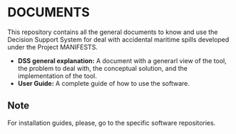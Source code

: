 # DOCUMENTS

This repository contains all the general documents to know and use the Decision Support System for deal with accidental maritime spills developed under the Project MANIFESTS.

* **DSS general explanation:** A document with a generarl view of the tool, the problem to deal with, the conceptual solution, and the implementation of the tool.
* **User Guide:**  A complete guide of how to use the software.  

## Note

For installation guides, please, go to the specific software repositories.
